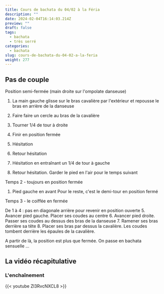 ```yaml
---
title: Cours de bachata du 04/02 à la Féria
description: ""
date: 2024-02-04T16:14:03.214Z
preview: ""
draft: false
tags:
  - bachata
  - très serré
categories:
  - bachata
slug: cours-de-bachata-du-04-02-a-la-feria
weight: 277
--- 
```


## Pas de couple

Position semi-fermée (main droite sur l'ompolate danseuse)

1. La main gauche glisse sur le bras cavalière par l'extérieur et repousse le bras en arrière de la danseuse
2. Faire faire un cercle au bras de la cavalière
3. Tourner 1/4 de tour à droite
4. Finir en position fermée

5. Hésitation 
6. Retour hésitation
7. Hésitation en entraînant un 1/4 de tour à gauche
8. Retour hésitation. Garder le pied en l'air pour le temps suivant

Temps 2 - toujours en position fermée

1. Pied gauche en avant
Pour le reste, c'est le demi-tour en position fermé

Temps 3 - le coiffée en fermée

De 1 à 4 : pas en diagonale arrière pour revenir en position ouverte
5. Avancer pied gauche. Placer ses coudes au centre
6. Avancer pied droite. Passer ses coudes au dessus des bras de la danseuse
7. Ramener ses bras derrière sa tête
8. Placer ses bras par dessus la cavalière. Les coudes tombent derrière les épaules de la cavalière.

A partir de là, la position est plus que fermée. On passe en bachata sensuelle ...


## La vidéo récapitulative

### L'enchaînement

{{< youtube Zl3RvcNXCL8 >}}

